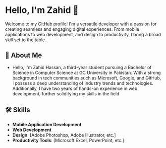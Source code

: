 # Hello, I'm Zahid 👋

Welcome to my GitHub profile! I'm a versatile developer with a passion for creating seamless and engaging digital experiences. From mobile applications to web development, and design to productivity, I bring a broad skill set to the table.

## 🚀 About Me

- Hello, I'm Zahid Hassan, a third-year student pursuing a Bachelor of Science in Computer Science at GC University in Pakistan. With a strong background in tech communities such as Microsoft, Google, and GitHub, I possess a deep understanding of industry trends and technologies. Additionally, I have two years of hands-on experience in web development, further solidifying my skills in the field

## 🛠️ Skills

- **Mobile Application Development**
- **Web Development**
- **Design**: [Adobe Photoshop, Adobe Illustrator, etc.]
- **Productivity Tools**: [Microsoft Excel, PowerPoint, etc.]



